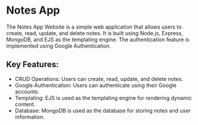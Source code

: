 # Notes App

The Notes App Website is a simple web application that allows users to create, read, update, and delete notes. It is built using Node.js, Express, MongoDB, and EJS as the templating engine. The authentication feature is implemented using Google Authentication.


## Key Features:


- CRUD Operations: Users can create, read, update, and delete notes.
- Google Authentication: Users can authenticate using their Google accounts.
- Templating: EJS is used as the templating engine for rendering dynamic content.
- Database: MongoDB is used as the database for storing notes and user information.
